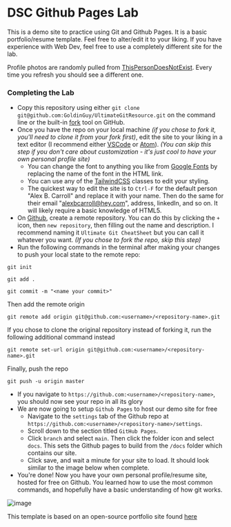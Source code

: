 # DSC Github Pages Lab

This is a demo site to practice using Git and Github Pages. It is a basic portfolio/resume template. Feel free to alter/edit it to your liking. If you have experience with Web Dev, feel free to use a completely different site for the lab.

Profile photos are randomly pulled from [ThisPersonDoesNotExist](https://thispersondoesnotexist.com/). Every time you refresh you should see a different one.

### Completing the Lab

- Copy this repository using either `git clone git@github.com:GoldinGuy/UltimateGitResource.git` on the command line or the built-in [fork](https://github.com/GoldinGuy/UltimateGitResource/fork) tool on GitHub.
- Once you have the repo on your local machine _(if you chose to fork it, you'll need to clone it from your fork first)_, edit the site to your liking in a text editor (I recommend either [VSCode](https://code.visualstudio.com/) or [Atom](https://atom.io/)). _(You can skip this step if you don't care about customization - it's just cool to have your own personal profile site)_
  - You can change the font to anything you like from [Google Fonts](https://fonts.google.com/) by replacing the name of the font in the HTML link.
  - You can use any of the [TailwindCSS](https://v1.tailwindcss.com/) classes to edit your styling.
  - The quickest way to edit the site is to `Ctrl-F` for the default person "Alex B. Carroll" and replace it with your name. Then do the same for their email "alexbcarroll@hey.com", address, linkedIn, and so on. It will likely require a basic knowledge of HTML5.
- On [Github](https://github.com/), create a remote repository. You can do this by clicking the `+` icon, then `new repository`, then filling out the name and description. I recommend naming it `Ultimate Git CheatSheet` but you can call it whatever you want. _(If you chose to fork the repo, skip this step)_
- Run the following commands in the terminal after making your changes to push your local state to the remote repo:

```
git init

git add .

git commit -m "<name your commit>"

```

Then add the remote origin

```
git remote add origin git@github.com:<username>/<repository-name>.git
```

If you chose to clone the original repository instead of forking it, run the following additional command instead

```
git remote set-url origin git@github.com:<username>/<repository-name>.git
```

Finally, push the repo

```
git push -u origin master
```

- If you navigate to `https://github.com:<username>/<repository-name>`, you should now see your repo in all its glory
- We are now going to setup `Github Pages` to host our demo site for free
  - Navigate to the `settings` tab of the Github repo at `https://github.com:<username>/<repository-name>/settings`.
  - Scroll down to the section titled `GitHub Pages`.
  - Click `branch` and select `main`. Then click the folder icon and select `docs`. This sets the Github pages to build from the `/docs` folder which contains our site.
  - Click save, and wait a minute for your site to load. It should look similar to the image below when complete.
- You're done! Now you have your own personal profile/resume site, hosted for free on Github. You learned how to use the most common commands, and hopefully have a basic understanding of how git works.

![image](https://user-images.githubusercontent.com/47064842/103049165-f2f02980-455e-11eb-85c1-ac598508f433.png)

This template is based on an open-source portfolio site found [here](https://github.com/mohusman360/mohusman360.github.io)
